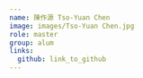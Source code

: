 ```yaml
---
name: 陳作源 Tso-Yuan Chen 
image: images/Tso-Yuan Chen.jpg 
role: master
group: alum
links:
  github: link_to_github 
---
```

